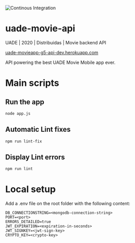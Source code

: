 ![Continous Integration](https://github.com/pawap90/uade-movie-api/workflows/Continous%20Integration/badge.svg)

# uade-movie-api
UADE | 2020 | Distribuidas | Movie backend API

[uade-movieapp-g5-api-dev.herokuapp.com](https://uade-movieapp-g5-api-dev.herokuapp.com/swagger)

API powering the best UADE Movie Mobile app ever.

# Main scripts

## Run the app
```sh
node app.js
```

## Automatic Lint fixes
```sh
npm run lint-fix
```

## Display Lint errors 
```sh
npm run lint
```

# Local setup
Add a .env file on the root folder with the following content:

```
DB_CONNECTIONSTRING=<mongodb-connection-string>
PORT=<port>
ERRORS_DETAILED=true
JWT_EXPIRATION=<expiration-in-seconds>
JWT_SIGNKEY=<jwt-sign-key>
CRYPTO_KEY=<crypto-key>
```
